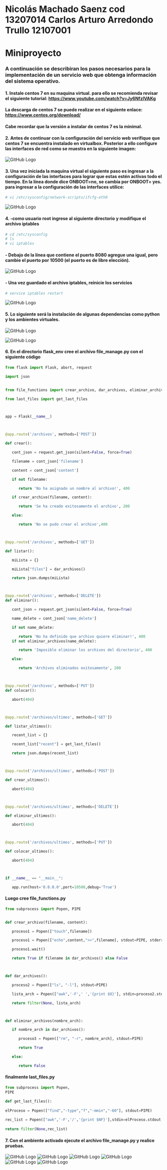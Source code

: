 # Nicolás Machado Saenz cod 13207014 Carlos Arturo Arredondo Trullo 12107001

# Miniproyecto

### A continuación se describiran los pasos necesarios para la implementación de un servicio web que obtenga información del sistema operativo.
#### 1. Instale centos 7 en su maquina virtual. para ello se recomienda revisar el siguiente tutorial: https://www.youtube.com/watch?v=Jy6NfzlVAKg
#### La descarga de centos 7 se puede realizar en el siguiente enlace: https://www.centos.org/download/
#### Cabe recordar que la versión a instalar de centos 7 es la minimal.

#### 2. Antes de continuar con la configuración del servicio web verifique que centos 7 se encuentra instalado en virtualbox. Posterior a ello configure las interfaces de red como se muestra en la siguiente imagen:

![GitHub Logo](https://github.com/carlostrullo/miniproyecto/blob/master/interfaz-red-1.png)

#### 3. Una vez iniciada la maquina virtual el siguiente paso es ingresar a la configuración de las interfaces para lograr que estas estén activas todo el tiempo. En la línea donde dice ONBOOT=no, se cambia por ONBOOT= yes. para ingresar a la configuración de las interfaces utilice:

```sh
# vi /etc/sysconfig/network-scripts/ifcfg-eth0
```
![GitHub Logo](https://github.com/carlostrullo/miniproyecto/blob/master/interfaz-red-2.png)

#### 4. -como usuario root ingrese al siguiente directorio y modifique el archivo iptables
```sh
# cd /etc/sysconfig
# ls
# vi iptables
```
#### - Debajo de la línea que contiene el puerto 8080 agregue una igual, pero cambie el puerto por 10500 (el puerto es de libre elección).

![GitHub Logo](https://github.com/carlostrullo/miniproyecto/blob/master/iptables.png)

#### - Una vez guardado el archivo iptables, reinicie los servicios
```sh
# service iptables restart
```
![GitHub Logo](https://github.com/carlostrullo/miniproyecto/blob/master/interfaz-red-3.png)

#### 5. Lo siguiente será la instalación de algunas dependencias como python y los ambientes virtuales.


![GitHub Logo](https://github.com/carlostrullo/miniproyecto/blob/master/entornos-1.png)

![GitHub Logo](https://github.com/carlostrullo/miniproyecto/blob/master/entornos-2.png)


#### 6. En el directorio flask_env cree el archivo file_manage.py con el siguiente código

```py
from flask import Flask, abort, request

import json


from file_functions import crear_archivo, dar_archivos, eliminar_archivos

from last_files import get_last_files



app = Flask(__name__)



@app.route('/archivos', methods=['POST'])

def crear():

   cont_json = request.get_json(silent=False, force=True)

   filename = cont_json['filename']

   content = cont_json['content']

   if not filename:

      return 'No ha asignado un nombre al archivo!', 400

   if crear_archivo(filename, content):

      return 'Se ha creado exitosamente el archivo', 200

   else:

      return 'No se pudo crear el archivo',400



@app.route('/archivos', methods=['GET'])

def listar():

   miLista = {}

   miLista["files"] = dar_archivos()

   return json.dumps(miLista)



@app.route('/archivos', methods=['DELETE'])
def eliminar():

   cont_json = request.get_json(silent=False, force=True)

   name_delete = cont_json['name_delete']

   if not name_delete:

      return 'No ha definido que archivo quiere eliminar!', 400
   if not eliminar_archivos(name_delete):

      return 'Imposible eliminar los archivos del directorio', 400

   else:

      return 'Archivos eliminados exitosamente', 200



@app.route('/archivos', methods=['PUT'])
def colocar():

   abort(404)



@app.route('/archivos/ultimos', methods=['GET'])

def listar_ultimos():

   recent_list = {}

   recent_list["recent"] = get_last_files()

   return json.dumps(recent_list)



@app.route('/archivos/ultimos', methods=['POST'])

def crear_ultimos():

   abort(404)



@app.route('/archivos/ultimos', methods=['DELETE'])

def eliminar_ultimos():

   abort(404)



@app.route('/archivos/ultimos', methods=['PUT'])

def colocar_ultimos():

   abort(404)



if __name__ == "__main__":

   app.run(host='0.0.0.0',port=10500,debug='True')

```

#### Luego cree file_functions.py

```py
from subprocess import Popen, PIPE


def crear_archivo(filename, content):

   proceso1 = Popen(["touch",filename])

   proceso1 = Popen(["echo",content,">>",filename], stdout=PIPE, stderr=PIPE)

   proceso1.wait()

   return True if filename in dar_archivos() else False



def dar_archivos():

   proceso2 = Popen(["ls", "-l"], stdout=PIPE)

   lista_arch = Popen(["awk",'-F',' ','{print $9}'], stdin=proceso2.stdout, stdout=PIPE).communicate()[0].split('\n')

   return filter(None, lista_arch)



def eliminar_archivos(nombre_arch):

   if nombre_arch in dar_archivos():

      proceso3 = Popen(["rm", "-r", nombre_arch], stdout=PIPE)

      return True

   else:

      return False


```

#### finalmente last_files.py

```py
from subprocess import Popen, 
PIPE

def get_last_files():
   
elProceso = Popen(["find","-type","f","-mmin","-60"], stdout=PIPE)
   
rec_list = Popen(["awk",'-F','/','{print $NF}'],stdin=elProceso.stdout, stdout=PIPE).communicate()[0].split('\n')
   
return filter(None,rec_list)
```
#### 7. Con el ambiente activado ejecute el archivo file_manage.py  y realice pruebas.
![GitHub Logo](https://github.com/carlostrullo/miniproyecto/blob/master/get-files-1.png)
![GitHub Logo](https://github.com/carlostrullo/miniproyecto/blob/master/get-recent-files-1.png)
![GitHub Logo](https://github.com/carlostrullo/miniproyecto/blob/master/post-files-1.png)
![GitHub Logo](https://github.com/carlostrullo/miniproyecto/blob/master/put-files-not-found-1.png)
![GitHub Logo](https://github.com/carlostrullo/miniproyecto/blob/master/ejecucion-servicio.png)
![GitHub Logo](https://github.com/carlostrullo/miniproyecto/blob/master/log-console.png)





